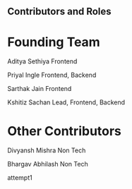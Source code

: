 ## Contributors and Roles


# Founding Team

Aditya Sethiya
Frontend

Priyal Ingle
Frontend, Backend

Sarthak Jain
Frontend

Kshitiz Sachan
Lead, Frontend, Backend

# Other Contributors

Divyansh Mishra
Non Tech

Bhargav Abhilash
Non Tech

attempt1

